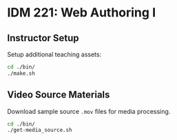 # IDM 221: Web Authoring I

## Instructor Setup

Setup additional teaching assets:

```bash
cd ./bin/
./make.sh
```

## Video Source Materials

Download sample source `.mov` files for media processing. 

```bash
cd ./bin/
./get-media_source.sh
```
